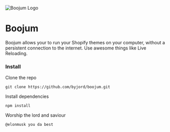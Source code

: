 ![Boojum Logo](http://i.imgur.com/ASdSuyl.png "Boojum Header")


# Boojum

Boojum allows your to run your Shopify themes on your computer, without a persistent connection to the internet. Use awesome things like Live Reloading.

### Install

Clone the repo
```terminal
git clone https://github.com/byjord/boojum.git
```

Install dependencies
```terminal
npm install
```

Worship the lord and saviour
```terminal
@elonmusk you da best
```
